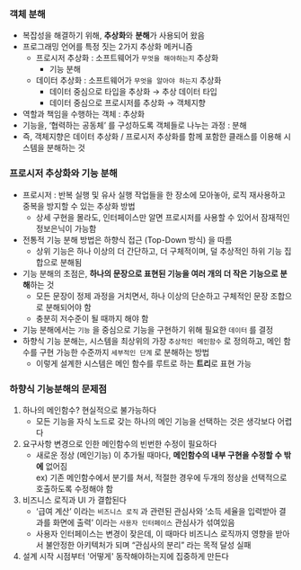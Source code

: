 ### 객체 분해

- 복잡성을 해결하기 위해, **추상화**와 **분해**가 사용되어 왔음
- 프로그래밍 언어를 특정 짓는 2가지 추상화 메커니즘
    - 프로시저 추상화 : 소프트웨어가 `무엇을 해야하는지` 추상화
        - 기능 분해
    - 데이터 추상화 : 소프트웨어가 `무엇을 알아야 하는지` 추상화
        - 데이터 중심으로 타입을 추상화  → 추상 데이터 타입
        - 데이터 중심으로 프로시저를 추상화 → 객체지향
- 역할과 책임을 수행하는 객체 : 추상화
- 기능을, ‘협력하는 공동체’ 를 구성하도록 객체들로 나누는 과정 : 분해
- 즉, 객체지향은 데이터 추상화 / 프로시저 추상화를 함께 포함한 클래스를 이용해 시스템을 분해하는 것

### 프로시저 추상화와 기능 분해

- 프로시저 : 반복 실행 및 유사 실행 작업들을 한 장소에 모아놓아, 로직 재사용하고 중복을 방지할 수 있는 추상화 방법
    - 상세 구현을 몰라도, 인터페이스만 알면 프로시저를 사용할 수 있어서 잠재적인 정보은닉이 가능함
- 전통적 기능 분해 방법은 하향식 접근 (Top-Down 방식) 을 따름
    - 상위 기능은 하나 이상의 더 간단하고, 더 구체적이며, 덜 추상적인 하위 기능 집합으로 분해됨
- 기능 분해의 초점은, **하나의 문장으로 표현된 기능을 여러 개의 더 작은 기능으로 분해**하는 것
    - 모든 문장이 정제 과정을 거치면서, 하나 이상의 단순하고 구체적인 문장 조합으로 분해되어야 함
    - 충분히 저수준이 될 때까지 해야 함
- 기능 분해에서는 `기능` 을 중심으로 기능을 구현하기 위해 필요한 `데이터` 를 결정
- 하향식 기능 분해는, 시스템을 최상위의 가장 `추상적인 메인함수` 로 정의하고, 메인 함수를 구현 가능한 수준까지 `세부적인 단계` 로 분해하는 방법
    - 이렇게 설계한 시스템은 메인 함수를 루트로 하는 **트리**로 표현 가능
 

### 하향식 기능분해의 문제점
1. 하나의 메인함수? 현실적으로 불가능하다
    - 모든 기능을 자식 노드로 갖는 하나의 메인 기능을 선택하는 것은 생각보다 어렵다
2. 요구사항 변경으로 인한 메인함수의 빈번한 수정이 필요하다
    - 새로운 정상 (메인기능) 이 추가될 때마다, **메인함수의 내부 구현을 수정할 수 밖에** 없어짐<br>
    ex) 기존 메인함수에서 분기를 쳐서, 적절한 경우에 두개의 정상을 선택적으로 호출하도록 수정해야 함
3. 비즈니스 로직과 UI 가 결합된다
    - ‘급여 계산’ 이라는 `비즈니스 로직` 과 관련된 관심사와 ‘소득 세율을 입력받아 결과를 화면에 출력’ 이라는 `사용자 인터페이스` 관심사가 섞여있음
    - 사용자 인터페이스는 변경이 잦은데, 이 때마다 비즈니스 로직까지 영향을 받아서 불안정한 아키텍처가 되며 “관심사의 분리” 라는 목적 달성 실패
4. 설계 시작 시점부터 '어떻게' 동작해야하는지에 집중하게 만든다
   
